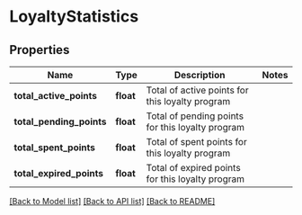 # LoyaltyStatistics

## Properties
Name | Type | Description | Notes
------------ | ------------- | ------------- | -------------
**total_active_points** | **float** | Total of active points for this loyalty program | 
**total_pending_points** | **float** | Total of pending points for this loyalty program | 
**total_spent_points** | **float** | Total of spent points for this loyalty program | 
**total_expired_points** | **float** | Total of expired points for this loyalty program | 

[[Back to Model list]](../README.md#documentation-for-models) [[Back to API list]](../README.md#documentation-for-api-endpoints) [[Back to README]](../README.md)


